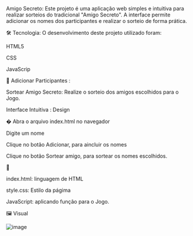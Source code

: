 Amigo Secreto:
Este projeto é uma aplicação web simples e intuitiva para realizar sorteios do tradicional "Amigo Secreto". A interface permite adicionar os nomes dos participantes e realizar o sorteio de forma prática.

🛠 Tecnologia:
O desenvolvimento deste projeto utilizado foram:

HTML5 

CSS 

JavaScrip 


🚀
Adicionar Participantes :

Sortear Amigo Secreto: Realize o sorteio dos amigos escolhidos para o Jogo.

Interface Intuitiva : Design

�
Abra o arquivo index.html no navegador

Digite um nome

Clique no botão Adicionar, para aincluir os nomes

Clique no botão Sortear amigo, para sortear os nomes escolhidos.


📂

index.html: linguagem de HTML

style.css: Estilo da págima

JavaScript: aplicando função para o Jogo.

🖼 Visual

![image](https://github.com/user-attachments/assets/21f6d185-3255-40f6-963b-4560ee2bf13b)


